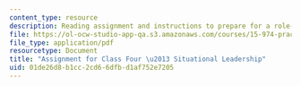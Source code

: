 ```yaml
---
content_type: resource
description: Reading assignment and instructions to prepare for a role-play exercise.
file: https://ol-ocw-studio-app-qa.s3.amazonaws.com/courses/15-974-practical-leadership-fall-2004/01de26d8b1cc2cd66dfbd1af752e7205_3rd_assignmt.pdf
file_type: application/pdf
resourcetype: Document
title: "Assignment for Class Four \u2013 Situational Leadership"
uid: 01de26d8-b1cc-2cd6-6dfb-d1af752e7205
---
```

